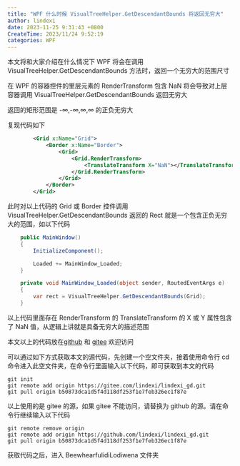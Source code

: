 ```yaml
---
title: "WPF 什么时候 VisualTreeHelper.GetDescendantBounds 将返回无穷大"
author: lindexi
date: 2023-11-25 9:31:43 +0800
CreateTime: 2023/11/24 9:52:19
categories: WPF
---
```


本文将和大家介绍在什么情况下 WPF 将会在调用 VisualTreeHelper.GetDescendantBounds 方法时，返回一个无穷大的范围尺寸

<!--more-->


<!-- CreateTime:2023/11/24 9:52:19 -->

<!-- 发布 -->
<!-- 博客 -->

在 WPF 的容器控件的里层元素的 RenderTransform 包含 NaN 将会导致对上层容器调用 VisualTreeHelper.GetDescendantBounds 返回无穷大

返回的矩形范围是 -∞,-∞,∞,∞ 的正负无穷大

复现代码如下

```xml
        <Grid x:Name="Grid">
            <Border x:Name="Border">
                <Grid>
                    <Grid.RenderTransform>
                        <TranslateTransform X="NaN"></TranslateTransform>
                    </Grid.RenderTransform>
                </Grid>
            </Border>
        </Grid>
```

此时对以上代码的 Grid 或 Border 控件调用 VisualTreeHelper.GetDescendantBounds 返回的 Rect 就是一个包含正负无穷大的范围，如以下代码

```csharp
    public MainWindow()
    {
        InitializeComponent();

        Loaded += MainWindow_Loaded;
    }

    private void MainWindow_Loaded(object sender, RoutedEventArgs e)
    {
        var rect = VisualTreeHelper.GetDescendantBounds(Grid);
    }
```

以上代码里面存在 RenderTransform 的 TranslateTransform 的 X 或 Y 属性包含了 NaN 值，从逻辑上讲就是具备无穷大的描述范围

本文以上的代码放在[github](https://github.com/lindexi/lindexi_gd/tree/b50873dca1d5f4d118df253f1e7feb326ec1f87e/BeewhearfulidiLodiwena) 和 [gitee](https://gitee.com/lindexi/lindexi_gd/tree/b50873dca1d5f4d118df253f1e7feb326ec1f87e/BeewhearfulidiLodiwena) 欢迎访问

可以通过如下方式获取本文的源代码，先创建一个空文件夹，接着使用命令行 cd 命令进入此空文件夹，在命令行里面输入以下代码，即可获取到本文的代码

```
git init
git remote add origin https://gitee.com/lindexi/lindexi_gd.git
git pull origin b50873dca1d5f4d118df253f1e7feb326ec1f87e
```

以上使用的是 gitee 的源，如果 gitee 不能访问，请替换为 github 的源。请在命令行继续输入以下代码

```
git remote remove origin
git remote add origin https://github.com/lindexi/lindexi_gd.git
git pull origin b50873dca1d5f4d118df253f1e7feb326ec1f87e
```

获取代码之后，进入 BeewhearfulidiLodiwena 文件夹
